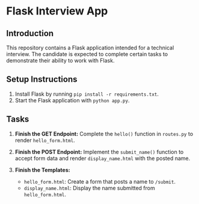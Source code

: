 # Flask Interview App

## Introduction
This repository contains a Flask application intended for a technical interview. The candidate is expected to complete certain tasks to demonstrate their ability to work with Flask.

## Setup Instructions
1. Install Flask by running `pip install -r requirements.txt`.
2. Start the Flask application with `python app.py`.

## Tasks
1. **Finish the GET Endpoint:** Complete the `hello()` function in `routes.py` to render `hello_form.html`.

2. **Finish the POST Endpoint:** Implement the `submit_name()` function to accept form data and render `display_name.html` with the posted name.

3. **Finish the Templates:**
   - `hello_form.html`: Create a form that posts a name to `/submit`.
   - `display_name.html`: Display the name submitted from `hello_form.html`.
